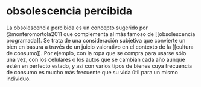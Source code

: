 # obsolescencia percibida
La obsolescencia percibida es un concepto sugerido por @monteromortola2011 que complementa al más famoso de [[obsolescencia programada]]. Se trata de una consideración subjetiva que convierte un bien en basura a través de un juicio valorativo en el contexto de la [[cultura de consumo]]. Por ejemplo, con la ropa que se compra para usarse sólo una vez, con los celulares o los autos que se cambian cada año aunque estén en perfecto estado, y así con varios tipos de bienes cuya frecuencia de consumo es mucho más frecuente que su vida útil para un mismo individuo.